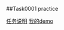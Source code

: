 ##Task0001 practice

[任务说明](https://github.com/baidu-ife/ife/tree/master/2015_spring/task/task0001)
[我的demo](jimmiehwang.github.io/baidu-ife-2015/spring/task0001/index)
